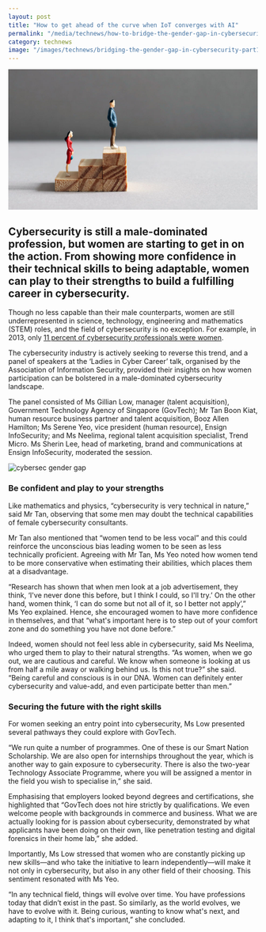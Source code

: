 ```yaml
---
layout: post
title: "How to get ahead of the curve when IoT converges with AI"
permalink: "/media/technews/how-to-bridge-the-gender-gap-in-cybersecurity"
category: technews
image: "/images/technews/bridging-the-gender-gap-in-cybersecurity-part1.png"
---
```


![cybersec gender gap](/images/technews/bridging-the-gender-gap-in-cybersecurity-part1.png)

Cybersecurity is still a male-dominated profession, but women are starting to get in on the action. From showing more confidence in their technical skills to being adaptable, women can play to their strengths to build a fulfilling career in cybersecurity. 
---

Though no less capable than their male counterparts, women are still underrepresented in science, technology, engineering and mathematics (STEM) roles, and the field of cybersecurity is no exception. For example, in 2013, only [11 percent of cybersecurity professionals were women](https://iamcybersafe.org/women_in_cybersecurity/).

The cybersecurity industry is actively seeking to reverse this trend, and a panel of speakers at the ‘Ladies in Cyber Career’ talk, organised by the Association of Information Security, provided their insights on how women participation can be bolstered in a male-dominated cybersecurity landscape.

The panel consisted of Ms Gillian Low, manager (talent acquisition), Government Technology Agency of Singapore (GovTech); Mr Tan Boon Kiat, human resource business partner and talent acquisition, Booz Allen Hamilton; Ms Serene Yeo, vice president (human resource), Ensign InfoSecurity; and Ms Neelima, regional talent acquisition specialist, Trend Micro. Ms Sherin Lee, head of marketing, brand and communications at Ensign InfoSecurity, moderated the session. 

![cybersec gender gap](/images/technews/bridging-the-gender-gap-in-cybersecurity-part2.png)

### **Be confident and play to your strengths**

Like mathematics and physics, “cybersecurity is very technical in nature,” said Mr Tan, observing that some men may doubt the technical capabilities of female cybersecurity consultants.

Mr Tan also mentioned that “women tend to be less vocal” and this could reinforce the unconscious bias leading women to be seen as less technically proficient. Agreeing with Mr Tan, Ms Yeo noted how women tend to be more conservative when estimating their abilities, which places them at a disadvantage.

“Research has shown that when men look at a job advertisement, they think, ‘I've never done this before, but I think I could, so I'll try.’ On the other hand, women think, ‘I can do some but not all of it, so I better not apply’,” Ms Yeo explained. Hence, she encouraged women to have more confidence in themselves, and that “what's important here is to step out of your comfort zone and do something you have not done before.”

Indeed, women should not feel less able in cybersecurity, said Ms Neelima, who urged them to play to their natural strengths. “As women, when we go out, we are cautious and careful. We know when someone is looking at us from half a mile away or walking behind us. Is this not true?” she said. “Being careful and conscious is in our DNA. Women can definitely enter cybersecurity and value-add, and even participate better than men.”

### **Securing the future with the right skills**

For women seeking an entry point into cybersecurity, Ms Low presented several pathways they could explore with GovTech. 

“We run quite a number of programmes. One of these is our Smart Nation Scholarship. We are also open for internships throughout the year, which is another way to gain exposure to cybersecurity. There is also the two-year Technology Associate Programme, where you will be assigned a mentor in the field you wish to specialise in,” she said. 

Emphasising that employers looked beyond degrees and certifications, she highlighted that “GovTech does not hire strictly by qualifications. We even welcome people with backgrounds in commerce and business. What we are actually looking for is passion about cybersecurity, demonstrated by what applicants have been doing on their own, like penetration testing and digital forensics in their home lab,” she added.

Importantly, Ms Low stressed that women who are constantly picking up new skills—and who take the initiative to learn independently—will make it not only in cybersecurity, but also in any other field of their choosing. This sentiment resonated with Ms Yeo.

“In any technical field, things will evolve over time. You have professions today that didn’t exist in the past. So similarly, as the world evolves, we have to evolve with it. Being curious, wanting to know what's next, and adapting to it, I think that's important,” she concluded.
